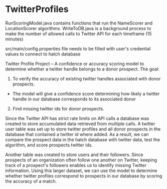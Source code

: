 # TwitterProfiles

RunScoringModel.java contains functions that run the NameScorer and LocationScorer algorithms. 
WriteToDB.java is a background process to make the number of allowed calls to Twitter API for each timeframe (15 minutes)

src/main/config.properties file needs to be filled with user's credential values to connect to hatch database

Twitter Profile Project – A confidence or accuracy scoring model to determine whether a twitter handle belongs to a donor prospect.
The goal:
1. To verify the accuracy of existing twitter handles associated with donor prospects.  
 - The model will give a confidence score determining how likely a twitter handle in our database corresponds to its associated donor

2. Find missing twitter ids for donor prospects.

Since the Twitter API has strict rate limits on API calls a database was created to store accumulated data retrieved from multiple calls.
A twitter user table was set up to store twitter profiles and all donor prospects in the database that contained a twitter id where added. As a result, we can compare the prospect data in the hatch database with twitter data, test the algorithm, and score prospects twitter ids.

Another table was created to store users and their followers. Since prospects of an organization often follow one another on Twitter, keeping track of a prospect's followers enables us to identify missing Twitter information. Using this larger dataset, we can use the model to determine whether twitter profiles correspond to prospects in our database by scoring the accuracy of a match. 

